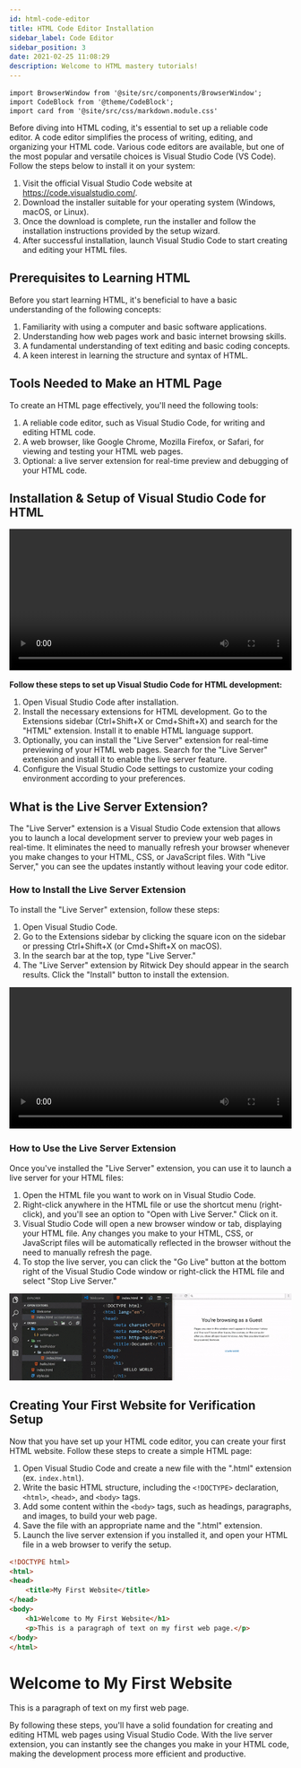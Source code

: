 ```yaml
---
id: html-code-editor
title: HTML Code Editor Installation
sidebar_label: Code Editor
sidebar_position: 3
date: 2021-02-25 11:08:29
description: Welcome to HTML mastery tutorials!
---
```


```mdx-code-block
import BrowserWindow from '@site/src/components/BrowserWindow';
import CodeBlock from '@theme/CodeBlock';
import card from '@site/src/css/markdown.module.css'
```

Before diving into HTML coding, it's essential to set up a reliable code editor. A code editor simplifies the process of writing, editing, and organizing your HTML code. Various code editors are available, but one of the most popular and versatile choices is Visual Studio Code (VS Code). Follow the steps below to install it on your system:

1. Visit the official Visual Studio Code website at https://code.visualstudio.com/.
2. Download the installer suitable for your operating system (Windows, macOS, or Linux).
3. Once the download is complete, run the installer and follow the installation instructions provided by the setup wizard.
4. After successful installation, launch Visual Studio Code to start creating and editing your HTML files.

## Prerequisites to Learning HTML

Before you start learning HTML, it's beneficial to have a basic understanding of the following concepts:

1. Familiarity with using a computer and basic software applications.
2. Understanding how web pages work and basic internet browsing skills.
3. A fundamental understanding of text editing and basic coding concepts.
4. A keen interest in learning the structure and syntax of HTML.

## Tools Needed to Make an HTML Page

To create an HTML page effectively, you'll need the following tools:

1. A reliable code editor, such as Visual Studio Code, for writing and editing HTML code.
2. A web browser, like Google Chrome, Mozilla Firefox, or Safari, for viewing and testing your HTML web pages.
3. Optional: a live server extension for real-time preview and debugging of your HTML code.

## Installation & Setup of Visual Studio Code for HTML

<video controls width="100%">
  <source src="/video/download-vscode.mp4" type="video/mp4" />
</video>

**Follow these steps to set up Visual Studio Code for HTML development:**

1. Open Visual Studio Code after installation.
2. Install the necessary extensions for HTML development. Go to the Extensions sidebar (Ctrl+Shift+X or Cmd+Shift+X) and search for the "HTML" extension. Install it to enable HTML language support.
3. Optionally, you can install the "Live Server" extension for real-time previewing of your HTML web pages. Search for the "Live Server" extension and install it to enable the live server feature.
4. Configure the Visual Studio Code settings to customize your coding environment according to your preferences.

## What is the Live Server Extension?

The "Live Server" extension is a Visual Studio Code extension that allows you to launch a local development server to preview your web pages in real-time. It eliminates the need to manually refresh your browser whenever you make changes to your HTML, CSS, or JavaScript files. With "Live Server," you can see the updates instantly without leaving your code editor.

### How to Install the Live Server Extension

To install the "Live Server" extension, follow these steps:

1. Open Visual Studio Code.
2. Go to the Extensions sidebar by clicking the square icon on the sidebar or pressing Ctrl+Shift+X (or Cmd+Shift+X on macOS).
3. In the search bar at the top, type "Live Server."
4. The "Live Server" extension by Ritwick Dey should appear in the search results. Click the "Install" button to install the extension.

<video controls width="100%">
  <source src="/video/live-server-installation.mp4" type="video/mp4" />
</video>

### How to Use the Live Server Extension

Once you've installed the "Live Server" extension, you can use it to launch a live server for your HTML files:

1. Open the HTML file you want to work on in Visual Studio Code.
2. Right-click anywhere in the HTML file or use the shortcut menu (right-click), and you'll see an option to "Open with Live Server." Click on it.
3. Visual Studio Code will open a new browser window or tab, displaying your HTML file. Any changes you make to your HTML, CSS, or JavaScript files will be automatically reflected in the browser without the need to manually refresh the page.
4. To stop the live server, you can click the "Go Live" button at the bottom right of the Visual Studio Code window or right-click the HTML file and select "Stop Live Server."

![Use the Live Server Extension](./img/vs-code.gif)

## Creating Your First Website for Verification Setup

Now that you have set up your HTML code editor, you can create your first HTML website. Follow these steps to create a simple HTML page:

1. Open Visual Studio Code and create a new file with the ".html" extension (ex. `index.html`).
2. Write the basic HTML structure, including the `<!DOCTYPE>` declaration, `<html>`, `<head>`, and `<body>` tags.
3. Add some content within the `<body>` tags, such as headings, paragraphs, and images, to build your web page.
4. Save the file with an appropriate name and the ".html" extension.
5. Launch the live server extension if you installed it, and open your HTML file in a web browser to verify the setup.

```html title="index.html"
<!DOCTYPE html>
<html>
<head>
    <title>My First Website</title>
</head>
<body>
    <h1>Welcome to My First Website</h1>
    <p>This is a paragraph of text on my first web page.</p>
</body>
</html>
```

<BrowserWindow url="http://127.0.0.1:5500/index.html">
    <h1>Welcome to My First Website</h1>
    <p>This is a paragraph of text on my first web page.</p>
</BrowserWindow>


By following these steps, you'll have a solid foundation for creating and editing HTML web pages using Visual Studio Code. With the live server extension, you can instantly see the changes you make in your HTML code, making the development process more efficient and productive.